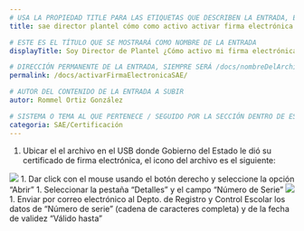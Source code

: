```yaml
---
# USA LA PROPIEDAD TITLE PARA LAS ETIQUETAS QUE DESCRIBEN LA ENTRADA, ÉSTAS SERÁ USADO EN LA BÚSQUEDA
title: sae director plantel cómo como activo activar firma electrónica electronica documento documentos digital digitales

# ESTE ES EL TÍTULO QUE SE MOSTRARÁ COMO NOMBRE DE LA ENTRADA
displayTitle: Soy Director de Plantel ¿Cómo activo mi firma electrónica para documentos digitales?

# DIRECCIÓN PERMANENTE DE LA ENTRADA, SIEMPRE SERÁ /docs/nombreDelArchivo/
permalink: /docs/activarFirmaElectronicaSAE/

# AUTOR DEL CONTENIDO DE LA ENTRADA A SUBIR
autor: Rommel Ortiz González

# SISTEMA O TEMA AL QUE PERTENECE / SEGUIDO POR LA SECCIÓN DENTRO DE ESE SISTEMA O TEMA
categoria: SAE/Certificación
---
```


1. Ubicar el el archivo en el USB donde Gobierno del Estado le dió su certificado de firma electrónica, el icono del archivo es el siguiente: 
<img src="/assets/img/docs/sae/activarFirmaElectronicaSAE-01.jpg">
1. Dar click con el mouse usando el botón derecho y seleccione la opción “Abrir”
1. Seleccionar la pestaña “Detalles” y el campo “Número de Serie”
<img src="/assets/img/docs/sae/activarFirmaElectronicaSAE-02.jpg">
1. Enviar por correo electrónico al Depto. de Registro y Control Escolar los datos de “Número de serie” (cadena de caracteres completa) y de la fecha de validez “Válido hasta”